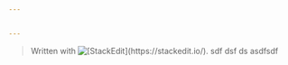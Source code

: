 ```yaml
---


---
```


<blockquote>
<p>Written with <img src="https://cdn.symbolspin.com/wpimagesthumbs/Emergence.jpg" alt="[StackEdit](https://stackedit.io/)."> sdf dsf ds asdfsdf</p>
</blockquote>


